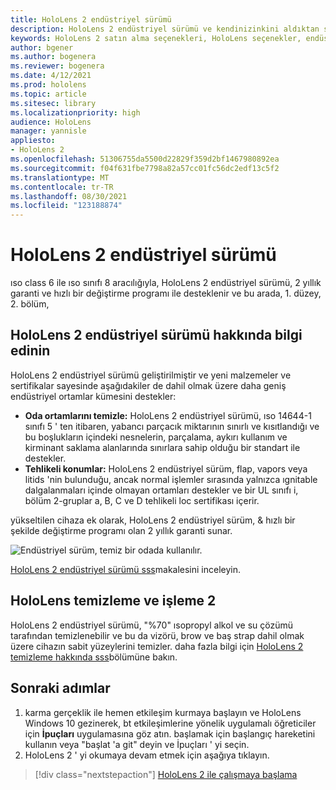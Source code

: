 ```yaml
---
title: HoloLens 2 endüstriyel sürümü
description: HoloLens 2 endüstriyel sürümü ve kendinizinkini aldıktan sonra ne yapmanız gerektiğini öğrenin.
keywords: HoloLens 2 satın alma seçenekleri, HoloLens seçenekler, endüstriyel sürüm
author: bgener
ms.author: bogenera
ms.reviewer: bogenera
ms.date: 4/12/2021
ms.prod: hololens
ms.topic: article
ms.sitesec: library
ms.localizationpriority: high
audience: HoloLens
manager: yannisle
appliesto:
- HoloLens 2
ms.openlocfilehash: 51306755da5500d22829f359d2bf1467980892ea
ms.sourcegitcommit: f04f631fbe7798a82a57cc01fc56dc2edf13c5f2
ms.translationtype: MT
ms.contentlocale: tr-TR
ms.lasthandoff: 08/30/2021
ms.locfileid: "123188874"
---
```

# <a name="hololens-2-industrial-edition"></a>HoloLens 2 endüstriyel sürümü

ıso class 6 ile ıso sınıfı 8 aracılığıyla, HoloLens 2 endüstriyel sürümü, 2 yıllık garanti ve hızlı bir değiştirme programı ile desteklenir ve bu arada, 1. düzey, 2. bölüm,

## <a name="learn-about-hololens-2-industrial-edition"></a>HoloLens 2 endüstriyel sürümü hakkında bilgi edinin

HoloLens 2 endüstriyel sürümü geliştirilmiştir ve yeni malzemeler ve sertifikalar sayesinde aşağıdakiler de dahil olmak üzere daha geniş endüstriyel ortamlar kümesini destekler:

- **Oda ortamlarını temizle:** HoloLens 2 endüstriyel sürümü, ıso 14644-1 sınıfı 5 ' ten itibaren, yabancı parçacık miktarının sınırlı ve kısıtlandığı ve bu boşlukların içindeki nesnelerin, parçalama, aykırı kullanım ve kirminant saklama alanlarında sınırlara sahip olduğu bir standart ile destekler.
- **Tehlikeli konumlar:** HoloLens 2 endüstriyel sürüm, flap, vapors veya litids 'nin bulunduğu, ancak normal işlemler sırasında yalnızca ıgnitable dalgalanmaları içinde olmayan ortamları destekler ve bir UL sınıfı i, bölüm 2-gruplar a, B, C ve D tehlikeli loc sertifikası içerir.

yükseltilen cihaza ek olarak, HoloLens 2 endüstriyel sürüm, & hızlı bir şekilde değiştirme programı olan 2 yıllık garanti sunar.

![Endüstriyel sürüm, temiz bir odada kullanılır.](./images/ie-small-pic.png)

[HoloLens 2 endüstriyel sürümü sss](hololens2-industrial-edition-faq.md)makalesini inceleyin.

## <a name="cleaning-and-handling-hololens-2"></a>HoloLens temizleme ve işleme 2

HoloLens 2 endüstriyel sürümü, "%70" ısopropyl alkol ve su çözümü tarafından temizlenebilir ve bu da vizörü, brow ve baş strap dahil olmak üzere cihazın sabit yüzeylerini temizler. daha fazla bilgi için [HoloLens 2 temizleme hakkında sss](/hololens/hololens2-maintenance)bölümüne bakın.

## <a name="next-steps"></a>Sonraki adımlar

1. karma gerçeklik ile hemen etkileşim kurmaya başlayın ve HoloLens Windows 10 gezinerek, bt etkileşimlerine yönelik uygulamalı öğreticiler için **İpuçları** uygulamasına göz atın. başlamak için başlangıç hareketini kullanın veya "başlat 'a git" deyin ve İpuçları ' yi seçin.
1. HoloLens 2 ' yi okumaya devam etmek için aşağıya tıklayın.

> [!div class="nextstepaction"]
> [HoloLens 2 ile çalışmaya başlama](hololens2-basic-usage.md)